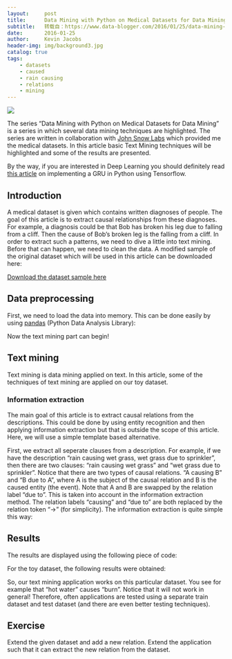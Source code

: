 ```yaml
---
layout:     post
title:      Data Mining with Python on Medical Datasets for Data Mining
subtitle:   转载自：https://www.data-blogger.com/2016/01/25/data-mining-on-medical-data/
date:       2016-01-25
author:     Kevin Jacobs
header-img: img/background3.jpg
catalog: true
tags:
    - datasets
    - caused
    - rain causing
    - relations
    - mining
---
```


![](https://s3-eu-central-1.amazonaws.com/data-blogger/wp-content/uploads/2016/01/25212047/pexels-photo-300x200.jpg)


The series “Data Mining with Python on Medical Datasets for Data Mining” is a series in which several data mining techniques are highlighted. The series are written in collaboration with [John Snow Labs](http://www.johnsnowlabs.com/) which provided me the medical datasets. In this article basic Text Mining techniques will be highlighted and some of the results are presented.

By the way, if you are interested in Deep Learning you should definitely read [this article](https://www.data-blogger.com/2017/08/27/gru-implementation-tensorflow) on implementing a GRU in Python using Tensorflow.



## Introduction

A medical dataset is given which contains written diagnoses of people. The goal of this article is to extract causal relationships from these diagnoses. For example, a diagnosis could be that Bob has broken his leg due to falling from a cliff. Then the cause of Bob’s broken leg is the falling from a cliff. In order to extract such a patterns, we need to dive a little into text mining. Before that can happen, we need to clean the data. A modified sample of the original dataset which will be used in this article can be downloaded here:

[Download the dataset sample here](https://s3-eu-central-1.amazonaws.com/data-blogger/wp-content/uploads/2016/01/25212047/test_data.csv)

## Data preprocessing

First, we need to load the data into memory. This can be done easily by using [pandas](http://pandas.pydata.org/) (Python Data Analysis Library):

Now the text mining part can begin!

 

## Text mining

Text mining is data mining applied on text. In this article, some of the techniques of text mining are applied on our toy dataset.

### Information extraction

The main goal of this article is to extract causal relations from the descriptions. This could be done by using entity recognition and then applying information extraction but that is outside the scope of this article. Here, we will use a simple template based alternative.

First, we extract all seperate clauses from a description. For example, if we have the description “rain causing wet grass, wet grass due to sprinkler”, then there are two clauses: “rain causing wet grass” and “wet grass due to sprinkler”. Notice that there are two types of causal relations. “A causing B” and “B due to A”, where A is the subject of the causal relation and B is the caused entity (the event). Note that A and B are swapped by the relation label “due to”. This is taken into account in the information extraction method. The relation labels “causing” and “due to” are both replaced by the relation token “->” (for simplicity). The information extraction is quite simple this way:

## Results

The results are displayed using the following piece of code:

For the toy dataset, the following results were obtained:

So, our text mining application works on this particular dataset. You see for example that “hot water” causes “burn”. Notice that it will not work in general! Therefore, often applications are tested using a separate train dataset and test dataset (and there are even better testing techniques).

## Exercise

Extend the given dataset and add a new relation. Extend the application such that it can extract the new relation from the dataset.

 
